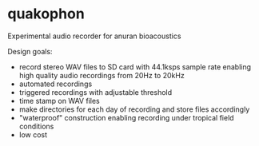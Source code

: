 # quakophon

Experimental audio recorder for anuran bioacoustics

Design goals:

* record stereo WAV files to SD card with 44.1ksps sample rate enabling high quality audio recordings from 20Hz to 20kHz
* automated recordings
* triggered recordings with adjustable threshold
* time stamp on WAV files
* make directories for each day of recording and store files accordingly
* "waterproof" construction enabling recording under tropical field conditions
* low cost

